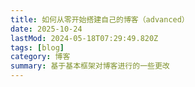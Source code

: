 ```yaml
---
title: 如何从零开始搭建自己的博客（advanced）
date: 2025-10-24
lastMod: 2024-05-18T07:29:49.820Z
tags: [blog]
category: 博客
summary: 基于基本框架对博客进行的一些更改
---
```

